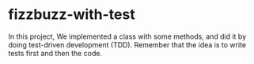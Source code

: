 # fizzbuzz-with-test
In this project, We implemented a class with some methods,  and did it by doing test-driven development (TDD). Remember that the idea is to write tests first and then the code. 
